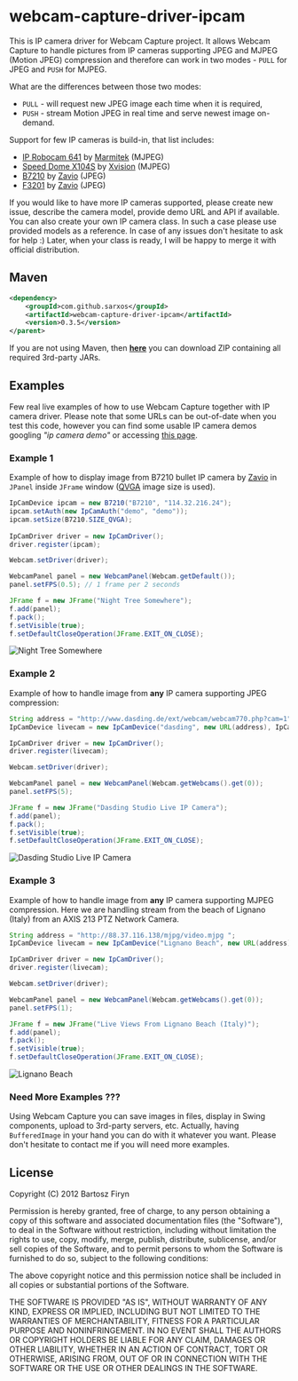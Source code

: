 # webcam-capture-driver-ipcam

This is IP camera driver for Webcam Capture project. It allows Webcam Capture to
handle pictures from IP cameras supporting JPEG and MJPEG (Motion JPEG) compression
and therefore can work in two modes - ```PULL``` for JPEG and ```PUSH``` for MJPEG.

What are the differences between those two modes:

* ```PULL``` - will request new JPEG image each time when it is required,
* ```PUSH``` - stream Motion JPEG in real time and serve newest image on-demand.

Support for few IP cameras is build-in, that list includes:

* [IP Robocam 641](http://www.marmitek.com/en/product-details/home-automation-security/ip-cameras/ip-robocam-641.php) by [Marmitek](http://www.marmitek.com/) (MJPEG)
* [Speed Dome X104S](http://www.ipcctv.com/product.php?xProd=10&xSec=26) by [Xvision](http://www.ipcctv.com/) (MJPEG)
* [B7210](http://www.zavio.com/product.php?id=45) by [Zavio](http://www.zavio.com/) (JPEG)
* [F3201](http://www.zavio.com/product.php?id=28) by [Zavio](http://www.zavio.com/) (JPEG)

If you would like to have more IP cameras supported, please create new issue, describe the camera
model, provide demo URL and API if available. You can also create your own IP camera class. In such 
a case please use provided models as a reference. In case of any issues don't hesitate to ask for
help :) Later, when your class is ready, I will be happy to merge it with official distribution.

## Maven

```xml
<dependency>
	<groupId>com.github.sarxos</groupId>
	<artifactId>webcam-capture-driver-ipcam</artifactId>
	<version>0.3.5</version>
</parent>
```

If you are not using Maven, then **[here](http://www.sarxos.pl/repo/maven2/com/github/sarxos/webcam-capture-driver-ipcam/0.3.5/webcam-capture-driver-ipcam-0.3.5-dist.zip)**
you can download ZIP containing all required 3rd-party JARs.

## Examples

Few real live examples of how to use Webcam Capture together with IP camera driver.
Please note that some URLs can be out-of-date when you test this code, however you
can find some usable IP camera demos googling _"ip camera demo"_ or accessing 
[this page](http://www.axis.com/solutions/video/gallery.htm).  

### Example 1

Example of  how to display image from B7210 bullet IP camera by [Zavio](http://www.zavio.com/product.php?id=45)
in ```JPanel``` inside ```JFrame``` window ([QVGA](http://en.wikipedia.org/wiki/Graphics_display_resolution#QVGA_.28320.C3.97240.29) 
image size is used).

```java
IpCamDevice ipcam = new B7210("B7210", "114.32.216.24");
ipcam.setAuth(new IpCamAuth("demo", "demo"));
ipcam.setSize(B7210.SIZE_QVGA);
		
IpCamDriver driver = new IpCamDriver();
driver.register(ipcam);

Webcam.setDriver(driver);

WebcamPanel panel = new WebcamPanel(Webcam.getDefault());
panel.setFPS(0.5); // 1 frame per 2 seconds

JFrame f = new JFrame("Night Tree Somewhere");
f.add(panel);
f.pack();
f.setVisible(true);
f.setDefaultCloseOperation(JFrame.EXIT_ON_CLOSE);
```

![Night Tree Somewhere](https://raw.github.com/sarxos/webcam-capture/master/webcam-capture-driver-ipcam/src/etc/resources/night-tree.png "Night Tree Somewhere")

### Example 2

Example of how to handle image from **any** IP camera supporting JPEG compression:

```java
String address = "http://www.dasding.de/ext/webcam/webcam770.php?cam=1";
IpCamDevice livecam = new IpCamDevice("dasding", new URL(address), IpCamMode.PULL);

IpCamDriver driver = new IpCamDriver();
driver.register(livecam);

Webcam.setDriver(driver);

WebcamPanel panel = new WebcamPanel(Webcam.getWebcams().get(0));
panel.setFPS(5);

JFrame f = new JFrame("Dasding Studio Live IP Camera");
f.add(panel);
f.pack();
f.setVisible(true);
f.setDefaultCloseOperation(JFrame.EXIT_ON_CLOSE);
```

![Dasding Studio Live IP Camera](https://raw.github.com/sarxos/webcam-capture/master/webcam-capture-driver-ipcam/src/etc/resources/dasding-live.png "Dasding Studio Live IP Camera")

### Example 3

Example of how to handle image from **any** IP camera supporting MJPEG compression. 
Here we are handling stream from the beach of Lignano (Italy) from an AXIS 213 
PTZ Network Camera.

```java
String address = "http://88.37.116.138/mjpg/video.mjpg ";
IpCamDevice livecam = new IpCamDevice("Lignano Beach", new URL(address), IpCamMode.PUSH);

IpCamDriver driver = new IpCamDriver();
driver.register(livecam);

Webcam.setDriver(driver);

WebcamPanel panel = new WebcamPanel(Webcam.getWebcams().get(0));
panel.setFPS(1);

JFrame f = new JFrame("Live Views From Lignano Beach (Italy)");
f.add(panel);
f.pack();
f.setVisible(true);
f.setDefaultCloseOperation(JFrame.EXIT_ON_CLOSE);
```

![Lignano Beach](https://raw.github.com/sarxos/webcam-capture/master/webcam-capture-driver-ipcam/src/etc/resources/lignano-beach.png "Lignano Beach")

### Need More Examples ???

Using Webcam Capture you can save images in files, display in Swing components, upload to
3rd-party servers, etc. Actually, having ```BufferedImage``` in your hand you can do with
it whatever you want. Please don't hesitate to contact me if you will need more examples.

## License

Copyright (C) 2012 Bartosz Firyn

Permission is hereby granted, free of charge, to any person obtaining a copy of this software and associated documentation files (the "Software"), to deal in the Software without restriction, including without limitation the rights to use, copy, modify, merge, publish, distribute, sublicense, and/or sell copies of the Software, and to permit persons to whom the Software is furnished to do so, subject to the following conditions:

The above copyright notice and this permission notice shall be included in all copies or substantial portions of the Software.

THE SOFTWARE IS PROVIDED "AS IS", WITHOUT WARRANTY OF ANY KIND, EXPRESS OR IMPLIED, INCLUDING BUT NOT LIMITED TO THE WARRANTIES OF MERCHANTABILITY, FITNESS FOR A PARTICULAR PURPOSE AND NONINFRINGEMENT. IN NO EVENT SHALL THE AUTHORS OR COPYRIGHT HOLDERS BE LIABLE FOR ANY CLAIM, DAMAGES OR OTHER LIABILITY, WHETHER IN AN ACTION OF CONTRACT, TORT OR OTHERWISE, ARISING FROM, OUT OF OR IN CONNECTION WITH THE SOFTWARE OR THE USE OR OTHER DEALINGS IN THE SOFTWARE.

